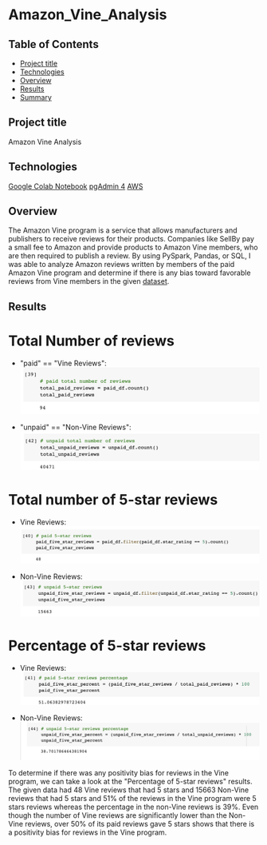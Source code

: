 # Amazon_Vine_Analysis



## Table of Contents
* [Project title](#project-title)
* [Technologies](#technologies)
* [Overview](#overview)
* [Results](#results)
* [Summary](#summary)



## Project title
Amazon Vine Analysis

## Technologies
[Google Colab Notebook](https://colab.research.google.com/)
[pgAdmin 4](https://www.pgadmin.org/download/)
[AWS](https://us-east-2.console.aws.amazon.com/console/home?region=us-east-2)

## Overview 

The Amazon Vine program is a service that allows manufacturers and publishers to receive reviews for their products. Companies like SellBy pay a small fee to Amazon and provide products to Amazon Vine members, who are then required to publish a review. By using PySpark, Pandas, or SQL, I was able to analyze Amazon reviews written by members of the paid Amazon Vine program and determine if there is any bias toward favorable reviews from Vine members in the given [dataset](https://s3.amazonaws.com/amazon-reviews-pds/tsv/amazon_reviews_us_Video_Games_v1_00.tsv.gz).

## Results


# Total Number of reviews
* "paid" == "Vine Reviews":
![](img/paid.png)

* "unpaid" == "Non-Vine Reviews":
![](img/unpaid.png)


# Total number of 5-star reviews
* Vine Reviews:
![](img/paid5star.png)

* Non-Vine Reviews:
![](img/unpaid5star.png)

# Percentage of 5-star reviews
* Vine Reviews:
![](img/paid5percent.png)

* Non-Vine Reviews:
![](img/unpaid5percent.png)



To determine if there was any positivity bias for reviews in the Vine program, we can take a look at the "Percentage of 5-star reviews" results. 
The given data had 48 Vine reviews that had 5 stars and 15663 Non-Vine reviews that had 5 stars and 51% of the reviews in the Vine program were 5 stars reviews whereas the percentage in the non-Vine reviews is 39%. Even though the number of Vine reviews are significantly lower than the Non-Vine reviews, over 50% of its paid reviews gave 5 stars shows that there is a positivity bias for reviews in the Vine program.
